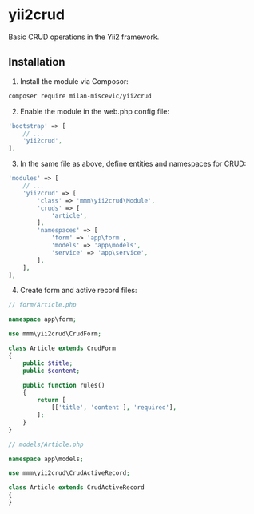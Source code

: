 # yii2crud

Basic CRUD operations in the Yii2 framework.

## Installation

1. Install the module via Composor:

```bash
composer require milan-miscevic/yii2crud
```

2. Enable the module in the web.php config file:

```php
'bootstrap' => [
    // ...
    'yii2crud',
],
```

3. In the same file as above, define entities and namespaces for CRUD:

```php
'modules' => [
    // ...
    'yii2crud' => [
        'class' => 'mmm\yii2crud\Module',
        'cruds' => [
            'article',
        ],
        'namespaces' => [
            'form' => 'app\form',
            'models' => 'app\models',
            'service' => 'app\service',
        ],
    ],
],
```

4. Create form and active record files:

```php
// form/Article.php

namespace app\form;

use mmm\yii2crud\CrudForm;

class Article extends CrudForm
{
    public $title;
    public $content;

    public function rules()
    {
        return [
            [['title', 'content'], 'required'],
        ];
    }
}
```

```php
// models/Article.php

namespace app\models;

use mmm\yii2crud\CrudActiveRecord;

class Article extends CrudActiveRecord
{
}
```

